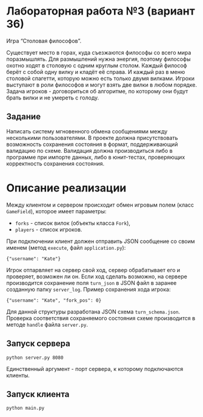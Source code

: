 # Лабораторная работа №3 (вариант 36)

Игра “Столовая философов”. 

Существует место в горах, куда
съезжаются философы со всего мира поразмышлять. Для размышлений 
нужна энергия, поэтому философы охотно ходят в столовую с одним 
круглым столом. Каждый философ берёт с собой одну вилку и кладёт
её справа. И каждый раз в меню столовой спагетти, которую можно
есть только двумя вилками. Игроки выступают в роли философов и 
могут взять две вилки в любом порядке. Задача игроков - договориться
об алгоритме, по которому они будут брать вилки и не умереть с голоду.

## Задание

Написать систему мгновенного обмена сообщениями между несколькими пользователями. В проекте должна присутствовать
возможность сохранения состояния в формат, поддерживающий валидацию по схеме. Валидация должна производиться либо 
в программе при импорте данных, либо в юнит-тестах, проверяющих корректность сохранения состояния.

# Описание реализации

Между клиентом и сервером происходит обмен игровым полем (класс `GameField`), которое имеет параметры:

   - `forks` - список вилок (объекты класса `Fork`),  
   - `players` - список игроков.
   
При подключении клиент должен отправить JSON сообщение со своим именем (метод `execute`, файл `application.py`):
```
{"username": "Kate"}
```

Игрок отпарвляет на сервер свой ход, сервер обрабатывает его и проверяет, возможен ли он.
Если ход сделать возможно, на сервере производится сохранение поля `turn_json` в JSON файл 
в заранее созданную папку `server_log`. Пример сохранения хода игрока:
```
{"username": "Kate", "fork_pos": 0}
```

Для данной структуры разработана JSON схема `turn_schema.json`. Проверка соответствия 
сохраняемого состояния схеме производится в методе `handle` файла `server.py`.


## Запуск сервера

```
python server.py 8080
```
Единственный аргумент - порт сервера, к которому подключаются клиенты.

## Запуск клиента

```
python main.py
```
